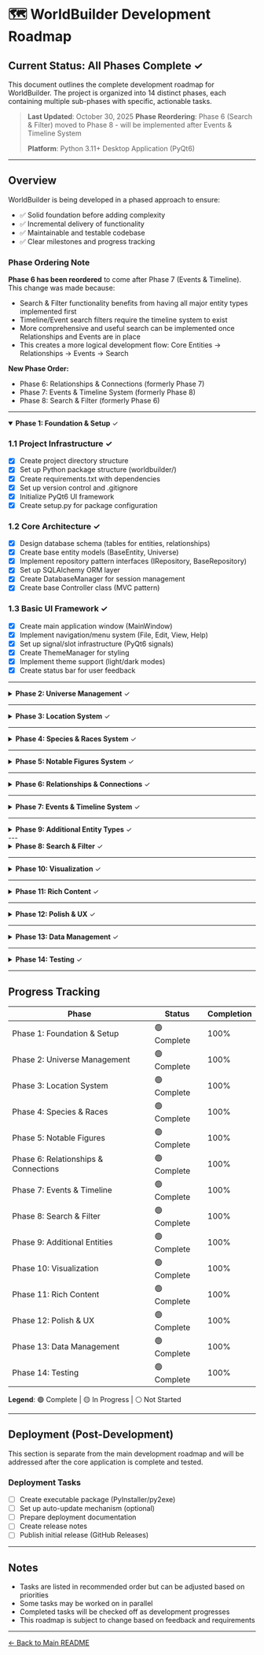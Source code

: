 # 🗺️ WorldBuilder Development Roadmap

## Current Status: **All Phases Complete** ✓

This document outlines the complete development roadmap for WorldBuilder. The project is organized into 14 distinct phases, each containing multiple sub-phases with specific, actionable tasks.

> **Last Updated**: October 30, 2025
> **Phase Reordering**: Phase 6 (Search & Filter) moved to Phase 8 - will be implemented after Events & Timeline System
> 
> **Platform**: Python 3.11+ Desktop Application (PyQt6)

---

## Overview

WorldBuilder is being developed in a phased approach to ensure:
- ✅ Solid foundation before adding complexity
- ✅ Incremental delivery of functionality
- ✅ Maintainable and testable codebase
- ✅ Clear milestones and progress tracking

### Phase Ordering Note

**Phase 6 has been reordered** to come after Phase 7 (Events & Timeline). This change was made because:
- Search & Filter functionality benefits from having all major entity types implemented first
- Timeline/Event search filters require the timeline system to exist
- More comprehensive and useful search can be implemented once Relationships and Events are in place
- This creates a more logical development flow: Core Entities → Relationships → Events → Search

**New Phase Order:**
- Phase 6: Relationships & Connections (formerly Phase 7)
- Phase 7: Events & Timeline System (formerly Phase 8)
- Phase 8: Search & Filter (formerly Phase 6)

---

<details open>
<summary><b>Phase 1: Foundation & Setup</b> ✓</summary>

### 1.1 Project Infrastructure ✓
- [x] Create project directory structure
- [x] Set up Python package structure (worldbuilder/)
- [x] Create requirements.txt with dependencies
- [x] Set up version control and .gitignore
- [x] Initialize PyQt6 UI framework
- [x] Create setup.py for package configuration

### 1.2 Core Architecture ✓
- [x] Design database schema (tables for entities, relationships)
- [x] Create base entity models (BaseEntity, Universe)
- [x] Implement repository pattern interfaces (IRepository, BaseRepository)
- [x] Set up SQLAlchemy ORM layer
- [x] Create DatabaseManager for session management
- [x] Create base Controller class (MVC pattern)

### 1.3 Basic UI Framework ✓
- [x] Create main application window (MainWindow)
- [x] Implement navigation/menu system (File, Edit, View, Help)
- [x] Set up signal/slot infrastructure (PyQt6 signals)
- [x] Create ThemeManager for styling
- [x] Implement theme support (light/dark modes)
- [x] Create status bar for user feedback

</details>

---

<details>
<summary><b>Phase 2: Universe Management</b> ✓</summary>

### 2.1 Universe CRUD ✓
- [x] Create Universe model and database table
- [x] Implement UniverseRepository with CRUD methods
- [x] Create UniverseService for business logic
- [x] Create Universe creation dialog/view
- [x] Implement Universe selection/switching
- [x] Add Universe edit functionality
- [x] Add Universe deletion with confirmation

### 2.2 Universe UI ✓
- [x] Design Universe management view (PyQt6 widget)
- [x] Create Universe list view/grid (table with actions)
- [x] Implement Universe details panel
- [x] Add recent universes list
- [x] Create Universe settings page

</details>

---

<details>
<summary><b>Phase 3: Location System</b> ✓</summary>

### 3.1 Location Data Layer ✓
- [x] Create Location model with parent reference
- [x] Design location hierarchy database schema (self-referencing)
- [x] Implement LocationRepository with hierarchy methods
- [x] Create LocationService for business logic
- [x] Add location parent-child relationship methods
- [x] Create location type enumeration (Continent, Region, City, Building, etc.)

### 3.2 Location CRUD Operations ✓
- [x] Implement Create Location functionality
- [x] Implement Read/View Location details
- [x] Implement Update Location functionality
- [x] Implement Delete Location (with cascade options)
- [x] Add location parent selection/assignment

### 3.3 Location UI ✓
- [x] Create Location list view
- [x] Design Location detail editor dialog
- [x] Implement hierarchical tree widget for locations
- [x] Add location type selector
- [x] Create location parent picker
- [x] Implement location breadcrumb navigation
- [x] Add expand/collapse tree functionality

</details>

---

<details>
<summary><b>Phase 4: Species & Races System</b> ✓</summary>

### 4.1 Species Data Layer ✓
- [x] Create Species/Race model
- [x] Implement species type classification (sentient, non-sentient, magical, etc.)
- [x] Add species attributes (physical traits, average lifespan, size, etc.) as JSON
- [x] Create species abilities and special characteristics
- [x] Implement SpeciesRepository with query methods
- [x] Create SpeciesService for business logic
- [x] Add default "Human" species to new universes

### 4.2 Species CRUD Operations ✓
- [x] Implement Create Species functionality
- [x] Implement Read/View Species details
- [x] Implement Update Species functionality
- [x] Implement Delete Species functionality (with safeguards)
- [x] Add species templates (common fantasy/sci-fi races)

### 4.3 Species UI ✓
- [x] Create Species list view (table/grid)
- [x] Design Species detail editor dialog
- [x] Add species trait/attribute editor
- [x] Implement species image/illustration support
- [x] Create species comparison view

</details>

---

<details>
<summary><b>Phase 5: Notable Figures System</b> ✓</summary>

### 5.1 Figure Data Layer ✓
- [x] Create Notable Figure model
- [x] Add species assignment field (defaults to Human)
- [x] Implement NotableFigureRepository with query methods
- [x] Create NotableFigureService for business logic
- [x] Add figure-location relationships
- [x] Create figure attribute fields (age, occupation, etc.)
- [x] Implement species-specific attributes for figures

### 5.2 Figure CRUD Operations ✓
- [x] Implement Create Figure functionality
- [x] Implement Read/View Figure details
- [x] Implement Update Figure functionality
- [x] Implement Delete Figure functionality
- [x] Add figure image/portrait support
- [x] Add species selection/assignment during figure creation

### 5.3 Figure UI ✓
- [x] Create Figure list view (table/grid/card view)
- [x] Design Figure detail editor dialog
- [x] Add species indicator/badge in figure lists
- [x] Implement Figure search/filter (including by species)
- [x] Add Figure card/tile view option
- [x] Create Figure relationship visualizer widget
- [x] Add species-specific field display based on assigned species

</details>

</details>

---

<details>
<summary><b>Phase 6: Relationships & Connections</b> ✓</summary>

### 6.1 Relationship Data ✓
- [x] Create Relationship model
- [x] Design relationship type system (enum)
- [x] Implement RelationshipRepository
- [x] Create RelationshipService for business logic
- [x] Add bidirectional relationship support
- [x] Create relationship strength/type properties

### 6.2 Relationship UI ✓
- [x] Create relationship editor dialog
- [x] Implement relationship list view widget
- [x] Add quick relationship creation UI
- [x] Design relationship graph visualization widget
- [x] Implement relationship filtering

</details>

---

<details>
<summary><b>Phase 7: Events & Timeline System</b> ✓</summary>

### 7.1 Event Data Model ✓
- [x] Create Event model with flexible date/time structure
- [x] Implement date precision levels (exact, year-only, approximate, relative)
- [x] Add event duration support (instant vs. span of time)
- [x] Create event type/category system (enum)
- [x] Implement event importance/significance levels
- [x] Add event-entity relationship support (figures, locations, organizations)

### 7.2 Event CRUD Operations ✓
- [x] Implement Create Event functionality
- [x] Implement Read/View Event details
- [x] Implement Update Event functionality
- [x] Implement Delete Event functionality
- [x] Add event duplication feature
- [x] Create event templates for common event types
- [x] Create EventService for business logic

### 7.3 Timeline Management ✓
- [x] Create Timeline model (multiple timelines per universe)
- [x] Implement custom timeline creation (e.g., "Main History", "Character A's Story", "War Timeline")
- [x] Add event-to-timeline assignment (events can exist on multiple timelines)
- [x] Implement timeline filtering and grouping
- [x] Create timeline era/period definitions
- [x] Add timeline merging and comparison features

### 7.4 Event UI ✓
- [x] Design Event list view with sorting/filtering
- [x] Create Event detail editor dialog
- [x] Implement quick event creation dialog
- [x] Add event date picker widget with precision options
- [x] Create event-entity linking interface
- [x] Implement event search with date range filters

</details>


---

<details>
<summary><b>Phase 9: Additional Entity Types</b> ✓</summary>

### 9.1 Organizations System ✓
- [x] Create Organization model
- [x] Implement OrganizationRepository
- [x] Create OrganizationService for business logic
- [x] Create Organization CRUD operations
- [x] Design Organization detail view dialog
- [x] Add member/figure relationships

### 9.2 Artifacts & Lore ✓
- [x] Create Artifact model
- [x] Create Lore/Mythology model with LoreType enum
- [x] Implement respective repositories
- [x] Create services for business logic
- [x] Create CRUD operations for each
- [x] Design detail view dialogs

</details>
---

<details>
<summary><b>Phase 8: Search & Filter</b> ✓</summary>

### 8.1 Basic Search ✓
- [x] Implement global text search across entities
- [x] Create search results view widget
- [x] Add search by entity type filter
- [x] Implement search highlighting in results
- [x] Create SearchService for query logic

### 8.2 Advanced Filtering ✓
- [x] Create filter panel UI widget
- [x] Implement filter by tags
- [x] Add filter by location
- [x] Add filter by species/race
- [x] Add filter by date/timeline
- [x] Implement saved filter presets (stored in database)

</details>

---

<details>
<summary><b>Phase 10: Visualization</b> ✓</summary>

### 10.1 Timeline View Component ✓
- [x] Create interactive timeline widget (canvas-based or using matplotlib)
- [x] Implement event plotting with visual markers
- [x] Add timeline zoom/pan controls (from millennia to days)
- [x] Create swimlane view for multiple timelines
- [x] Implement era/period background shading
- [x] Add "now" marker for current story point

### 10.2 Timeline Interaction ✓
- [x] Implement click-to-view event details
- [x] Add drag-and-drop event repositioning
- [x] Create event clustering for dense time periods
- [x] Implement timeline filtering by entity/type
- [x] Add timeline bookmarks and navigation
- [x] Create timeline snapshot/versioning

### 10.3 Timeline Display Modes ✓
- [x] Implement linear timeline view
- [x] Create branching timeline view (alternate timelines/what-ifs)
- [x] Add calendar view mode
- [x] Create list view with chronological sorting
- [x] Implement relative timeline (event-to-event relationships)
- [x] Add timeline export (image, PDF, HTML)

### 10.4 Date & Time System ✓
- [x] Create custom calendar system support
- [x] Implement date conversion between calendar systems
- [x] Add support for fictional calendars (custom months, days, years)
- [x] Create date calculator (time between events)
- [x] Implement recurring events support
- [x] Add age calculation for figures based on event dates

### 10.5 Relationship Graphs ✓
- [x] Implement graph visualization library (networkx + matplotlib/pyvis)
- [x] Create entity relationship graph view widget
- [x] Add graph layout algorithms
- [x] Implement interactive node selection
- [x] Add graph filtering and focusing

</details>

---

<details>
<summary><b>Phase 11: Rich Content</b> ✓</summary>

### 11.1 Rich Text Editor ✓
- [x] Integrate rich text editor widget (QTextEdit with formatting or third-party)
- [x] Implement formatting toolbar (bold, italic, underline, etc.)
- [x] Add markdown parsing/rendering
- [x] Implement inline image support
- [x] Add spell check functionality

### 11.2 Media Management ✓
- [x] Create media storage system (filesystem-based in universe directory)
- [x] Implement image upload/attachment dialog
- [x] Add image gallery view widget
- [x] Create media library browser
- [x] Implement media compression/optimization on upload

</details>

---

<details>
<summary><b>Phase 12: Polish & UX</b> ✓</summary>

### 12.1 User Preferences ✓
- [x] Create settings/preferences dialog
- [x] Implement theme selection (light/dark mode)
- [x] Add UI customization options
- [x] Create keyboard shortcut configuration UI
- [x] Implement auto-save preferences to config file

### 12.2 Performance & Optimization ✓
- [x] Implement lazy loading for large datasets
- [x] Add entity caching system (in-memory)
- [x] Optimize database queries (indexing, eager loading)
- [x] Implement virtual scrolling for large lists
- [x] Add loading indicators and progress bars

### 12.3 Help & Documentation ✓
- [x] Create in-app help system (help browser widget)
- [x] Write user guide documentation
- [x] Add tooltips throughout UI
- [x] Create getting started wizard
- [x] Record tutorial videos (optional)

</details>

---

<details>
<summary><b>Phase 13: Data Management</b> ✓</summary>

### 13.1 Import/Export ✓
- [x] Design export format (JSON or custom binary format)
- [x] Implement full universe export service
- [x] Implement selective entity export
- [x] Create import functionality with validation
- [x] Add export templates support

### 13.2 Backup & Restore ✓
- [x] Implement automatic backup system (scheduled background task)
- [x] Create manual backup functionality
- [x] Design restore wizard dialog
- [x] Add backup scheduling configuration
- [x] Implement backup compression (ZIP)

</details>

---

<details>
<summary><b>Phase 14: Testing</b> ✓</summary>

### 14.1 Testing ✓
- [x] Write unit tests for core services and repositories (pytest)
- [x] Create integration tests with SQLite test database
- [x] Perform UI/UX testing (manual)
- [x] Conduct performance testing (large datasets)
- [x] Fix all identified bugs

</details>

---

## Progress Tracking

| Phase | Status | Completion |
|-------|--------|------------|
| Phase 1: Foundation & Setup | 🟢 Complete | 100% |
| Phase 2: Universe Management | 🟢 Complete | 100% |
| Phase 3: Location System | 🟢 Complete | 100% |
| Phase 4: Species & Races | 🟢 Complete | 100% |
| Phase 5: Notable Figures | 🟢 Complete | 100% |
| Phase 6: Relationships & Connections | 🟢 Complete | 100% |
| Phase 7: Events & Timeline | 🟢 Complete | 100% |
| Phase 8: Search & Filter | 🟢 Complete | 100% |
| Phase 9: Additional Entities | 🟢 Complete | 100% |
| Phase 10: Visualization | 🟢 Complete | 100% |
| Phase 11: Rich Content | 🟢 Complete | 100% |
| Phase 12: Polish & UX | 🟢 Complete | 100% |
| Phase 13: Data Management | 🟢 Complete | 100% |
| Phase 14: Testing | 🟢 Complete | 100% |

**Legend**: 🟢 Complete | 🟡 In Progress | ⚪ Not Started

---

## Deployment (Post-Development)

This section is separate from the main development roadmap and will be addressed after the core application is complete and tested.

### Deployment Tasks
- [ ] Create executable package (PyInstaller/py2exe)
- [ ] Set up auto-update mechanism (optional)
- [ ] Prepare deployment documentation
- [ ] Create release notes
- [ ] Publish initial release (GitHub Releases)

---

## Notes

- Tasks are listed in recommended order but can be adjusted based on priorities
- Some tasks may be worked on in parallel
- Completed tasks will be checked off as development progresses
- This roadmap is subject to change based on feedback and requirements

---

[← Back to Main README](README.md)
